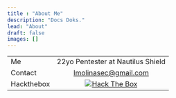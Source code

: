 ```yaml
---
title : "About Me"
description: "Docs Doks."
lead: "About"
draft: false
images: []
---
```


|          |               |
|----------|:-------------:|
| Me |  22yo Pentester at Nautilus Shield |
| Contact |    lmolinasec@gmail.com   | 
| Hackthebox | <center><a href="https://app.hackthebox.com/profile/175051" target="_blank"><img src="/htb.png" alt="Hack The Box"></a></center> | 


